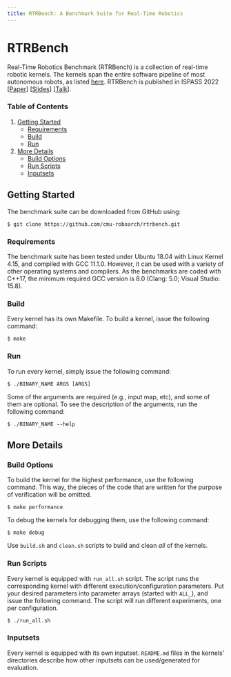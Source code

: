 ```yaml
---
title: RTRBench: A Benchmark Suite for Real-Time Robotics
---
```


#  RTRBench

Real-Time Robotics Benchmark (RTRBench) is a collection of real-time robotic
kernels. The kernels span the entire software pipeline of most autonomous
robots, as listed [here](./benchmarks.md). RTRBench is published in ISPASS 2022
[[Paper](https://cmu.box.com/s/pv22s6c4jn9oje951bbb6g3skvbg3ls8)]
[[Slides](https://cmu.box.com/s/jz98v4jvihqys53chzdhrlvt6lu8m8oy)]
[[Talk](https://cmu.box.com/s/0ixsyfb611g9m3uqsku7mohi73k4xup6)].

### Table of Contents

1. [Getting Started](#getting-started)
   - [Requirements](#requirements)
   - [Build](#build)
   - [Run](#run)
2. [More Details](#more-details)
   - [Build Options](#build-options)
   - [Run Scripts](#run-scripts)
   - [Inputsets](#inputsets)

   
## Getting Started

The benchmark suite can be downloaded from GitHub using:

```
$ git clone https://github.com/cmu-roboarch/rtrbench.git
```

### Requirements

The benchmark suite has been tested under Ubuntu 18.04 with Linux Kernel 4.15,
and compiled with GCC 11.1.0.  However, it can be used with a variety of other
operating systems and compilers. As the benchmarks are coded with C++17, the
minimum required GCC version is 8.0 (Clang: 5.0; Visual Studio: 15.8).

### Build
Every kernel has its own Makefile. To build a kernel, issue the following
command:
```
$ make
```

### Run
To run every kernel, simply issue the following command:
```
$ ./BINARY_NAME ARGS [ARGS]
```

Some of the arguments are required (e.g., input map, etc), and some of them are
optional. To see the description of the arguments, run the following command:
```
$ ./BINARY_NAME --help
```

## More Details

### Build Options
To build the kernel for the highest performance, use the following command.
This way, the pieces of the code that are written for the purpose of
verification will be omitted.
```
$ make performance
```

To debug the kernels for debugging them, use the following command:
```
$ make debug
```

Use `build.sh` and `clean.sh` scripts to build and clean *all* of the kernels.

### Run Scripts
Every kernel is equipped with `run_all.sh` script. The script runs the
corresponding kernel with different execution/configuration parameters.  Put
your desired parameters into parameter arrays (started with `ALL_`), and issue
the following command. The script will run different experiments, one per
configuration.
```
$ ./run_all.sh
```

### Inputsets
Every kernel is equipped with its own inputset. `README.md` files in the
kernels' directories describe how other inputsets can be used/generated for
evaluation.
